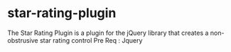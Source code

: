 star-rating-plugin
==================

The Star Rating Plugin is a plugin for the jQuery library that creates a non-obstrusive star rating control 
Pre Req : Jquery
